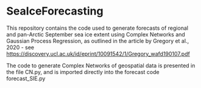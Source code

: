 # SeaIceForecasting
This repository contains the code used to generate forecasts of regional and pan-Arctic September sea ice extent using Complex Networks and Gaussian Process Regression, as outlined in the article by Gregory et al., 2020 - see https://discovery.ucl.ac.uk/id/eprint/10091542/1/Gregory_wafd190107.pdf

The code to generate Complex Networks of geospatial data is presented in the file CN.py, and is imported directly into the forecast code forecast_SIE.py
